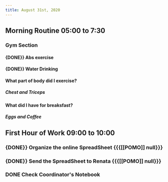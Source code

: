 ```yaml
---
title: August 31st, 2020
---
```


## Morning Routine 05:00 to 7:30 
### Gym Section
#### {DONE}} Abs exercise 

#### {DONE}} Water Drinking

#### What part of body did I exercise?
##### **Chest and Triceps**

#### What did I have for breaksfast?
##### **Eggs and Coffee**

## First Hour of Work 09:00 to 10:00
### {DONE}} Organize the online SpreadSheet {{{[[POMO]] null}}}

### {DONE}} Send the SpreadSheet to Renata {{{[[POMO]] null}}}

### DONE Check Coordinator's Notebook 

## 
